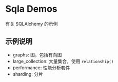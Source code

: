 # Sqla Demos

有关 SQLAlchemy 的示例

## 示例说明

- graphs: 图，包括有向图
- large_collection: 大量集合，使用 `relationship()`
- performance: 性能分析套件
- sharding: 分片
